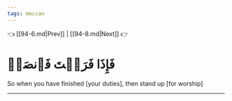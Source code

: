 ```yaml
---
tags: meccan
---
```


👈 [[94-6.md|Prev]] | [[94-8.md|Next]] 👉

# فَإِذَا فَرَغۡتَ فَٱنصَبۡ

So when you have finished [your duties], then stand up [for worship]

---

